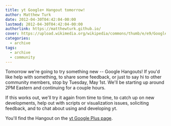 ```yaml
---
title: yt Google+ Hangout tomorrow!
author: Matthew Turk
date: 2012-04-30T04:42:04-00:00
lastmod: 2012-04-30T04:42:04-00:00
authorlink: https://matthewturk.github.io/
cover: https://upload.wikimedia.org/wikipedia/commons/thumb/e/e9/Google%2B_logo.svg/250px-Google%2B_logo.svg.png
categories:
  - archive
tags:
  - archive
  - community
---
```

Tomorrow we're going to try something new -- Google Hangouts! If you'd
like help with something, to share some feedback, or just to say hi to
other community members, stop by Tuesday, May 1st. We'll be starting up
around 2PM Eastern and continuing for a couple hours.

If this works out, we'll try it again from time to time, to catch up on
new developments, help out with scripts or visualization issues,
soliciting feedback, and to chat about using and developing yt.

You'll find the Hangout on the [yt Google Plus
page](https://plus.google.com/1969-12-31T18:00:00-00:0071834552760/posts).
